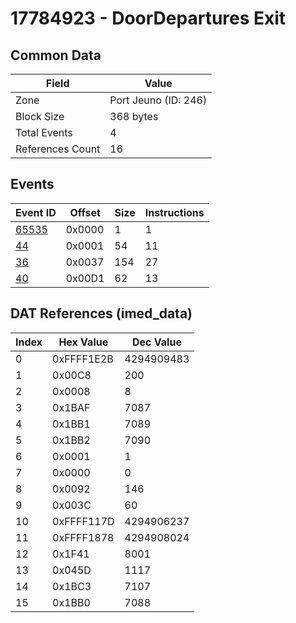 # 17784923 - DoorDepartures Exit

## Common Data

| Field            | Value                |
|------------------|----------------------|
| Zone             | Port Jeuno (ID: 246) |
| Block Size       | 368 bytes            |
| Total Events     | 4                    |
| References Count | 16                   |

## Events

| Event ID            | Offset   |   Size |   Instructions |
|---------------------|----------|--------|----------------|
| [65535](./65535.md) | 0x0000   |      1 |              1 |
| [44](./44.md)       | 0x0001   |     54 |             11 |
| [36](./36.md)       | 0x0037   |    154 |             27 |
| [40](./40.md)       | 0x00D1   |     62 |             13 |

## DAT References (imed_data)

|   Index | Hex Value   |   Dec Value |
|---------|-------------|-------------|
|       0 | 0xFFFF1E2B  |  4294909483 |
|       1 | 0x00C8      |         200 |
|       2 | 0x0008      |           8 |
|       3 | 0x1BAF      |        7087 |
|       4 | 0x1BB1      |        7089 |
|       5 | 0x1BB2      |        7090 |
|       6 | 0x0001      |           1 |
|       7 | 0x0000      |           0 |
|       8 | 0x0092      |         146 |
|       9 | 0x003C      |          60 |
|      10 | 0xFFFF117D  |  4294906237 |
|      11 | 0xFFFF1878  |  4294908024 |
|      12 | 0x1F41      |        8001 |
|      13 | 0x045D      |        1117 |
|      14 | 0x1BC3      |        7107 |
|      15 | 0x1BB0      |        7088 |
